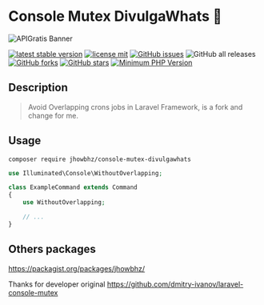 # Console Mutex DivulgaWhats 🚀

![APIGratis Banner](https://i.imgur.com/uGwboXm.png)

[![latest stable version](https://poser.pugx.org/jhowbhz/console-mutex-divulgawhats/v/stable.svg)](https://packagist.org/packages/jhowbhz/console-mutex-divulgawhats)
[![license mit](https://poser.pugx.org/jhowbhz/console-mutex-divulgawhats/license.svg)](https://packagist.org/packages/jhowbhz/console-mutex-divulgawhats)
<a href="https://github.com/jhowbhz/package-apigratis/issues" target="_blank"><img alt="GitHub issues" src="https://img.shields.io/github/issues/jhowbhz/console-mutex-divulgawhats"></a>
<img alt="GitHub all releases" src="https://img.shields.io/github/downloads/jhowbhz/console-mutex-divulgawhats/total">
<a href="https://github.com/jhowbhz/console-mutex-divulgawhats/network" target="_blank"><img alt="GitHub forks" src="https://img.shields.io/github/forks/jhowbhz/console-mutex-divulgawhats"></a>
<a href="https://github.com/jhowbhz/console-mutex-divulgawhats/stargazers" target="_blank"><img alt="GitHub stars" src="https://img.shields.io/github/stars/jhowbhz/console-mutex-divulgawhats"></a>
[![Minimum PHP Version](https://img.shields.io/badge/php-%3E%3D%208.0-8892BF.svg?style=flat-square)](https://php.net/)

## Description
> Avoid Overlapping crons jobs in Laravel Framework, is a fork and change for me.

## Usage

```composer require jhowbhz/console-mutex-divulgawhats```

```php
use Illuminated\Console\WithoutOverlapping;

class ExampleCommand extends Command
{
    use WithoutOverlapping;

    // ...
}
```

## Others packages
https://packagist.org/packages/jhowbhz/


Thanks for developer original
https://github.com/dmitry-ivanov/laravel-console-mutex
